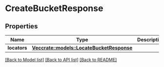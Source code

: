 # CreateBucketResponse

## Properties

Name | Type | Description | Notes
------------ | ------------- | ------------- | -------------
**locators** | [**Vec<crate::models::LocateBucketResponse>**](LocateBucketResponse.md) |  | 

[[Back to Model list]](../README.md#documentation-for-models) [[Back to API list]](../README.md#documentation-for-api-endpoints) [[Back to README]](../README.md)


